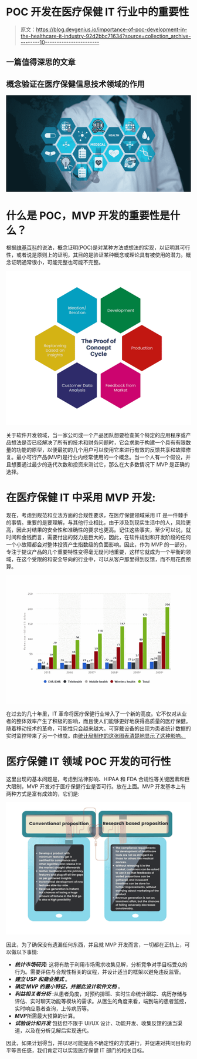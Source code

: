 # POC 开发在医疗保健 IT 行业中的重要性

> 原文：<https://blog.devgenius.io/importance-of-poc-development-in-the-healthcare-it-industry-92d2bbc71634?source=collection_archive---------10----------------------->

## 一篇值得深思的文章

## 概念验证在医疗保健信息技术领域的作用

![](img/ac9e2c1fb55683ef6060dfc5b7021951.png)

# 什么是 POC，MVP 开发的重要性是什么？

根据[维基百科](https://en.wikipedia.org/wiki/Proof_of_concept)的说法，概念证明(POC)是对某种方法或想法的实现，以证明其可行性，或者说是原则上的证明，其目的是验证某种概念或理论具有被使用的潜力。概念证明通常很小，可能完整也可能不完整。

![](img/2a63f3391631172f424731ee5d626b0a.png)

关于软件开发领域，当一家公司或一个产品团队想要检查某个特定的应用程序或产品想法是否已经解决了所有的技术和财务问题时，它会求助于构建一个具有有限数量的功能的原型，以便最初的几个用户可以使用它来进行有效的反馈共享和故障修复。最小可行产品(MVP)是行业内经常使用的一个概念。当一个人有一个假设，并且想要通过最少的迭代次数和投资来测试它，那么在大多数情况下 MVP 是正确的选择。

# 在医疗保健 IT 中采用 MVP 开发:

现在，考虑到规范和立法方面的合规性要求，在医疗保健领域采用 IT 是一件棘手的事情。重要的是要理解，与其他行业相比，由于涉及到现实生活中的人，风险更高，因此对结果的安全性和准确性的要求也更高。记住这些事实，至少可以说，就时间和金钱而言，需要付出的努力是巨大的，因此，在软件规划和开发阶段的任何一个小故障都会对整体投资产生指数级的负面影响。因此，作为 MVP 的一部分，专注于提议产品的几个重要特性变得毫无疑问地重要，这样它就成为一个平衡的领域，在这个受限的和安全导向的行业中，可以从客户那里得到反馈，而不用花费预算。

![](img/12660e9c228395e0edbf9b6dd66d9cc5.png)

在过去的几十年里，IT 革命将医疗保健行业带入了一个新的高度。它不仅对从业者的整体效率产生了积极的影响，而且使人们能够更好地获得高质量的医疗保健。随着移动技术的革命，可能性只会越来越大。可穿戴设备的出现为患者统计数据的实时监控带来了另一个维度。由[统计局制作的这张图表清楚地显示了这种影响。](https://www.statista.com/statistics/387867/value-of-worldwide-digital-health-market-forecast-by-segment/)

# 医疗保健 IT 领域 POC 开发的可行性

这里出现的基本问题是，考虑到法律影响、HIPAA 和 FDA 合规性等关键因素和巨大限制，MVP 开发对于医疗保健行业是否可行。放在上面。MVP 开发基本上有两种方式是富有成效的，它们是:

![](img/46957acab913636e7a7263b54295d635.png)

因此，为了确保没有遗漏任何东西，并且就 MVP 开发而言，一切都在正轨上，可以做以下事情:

*   ***统计市场研究:*** 这将有助于利用市场需求收集见解，分析竞争对手目标受众的行为。需要评估与合规性相关的议程，并设计适当的框架以避免违反监管。
*   ***建立 USP 和商业模式*** 。
*   ***确定 MVP 的最小特征，并据此设计软件文档*** 。
*   ***利益相关者分析*** :从患者角度，对预约排班、实时生命统计跟踪、病历存储与评估、实时聊天功能等模块的需求。从医生的角度来看，端到端的患者监控，实时响应患者查询，上传病历等。
*   ***MVP***所需最大预算的计算。
*   ***试验设计和开发*** 包括但不限于 UI/UX 设计、功能开发、收集反馈的适当渠道，以及在分析见解后实现迭代。

因此，如果计划得当，并以尽可能提高不确定性的方式进行，并促进对共同目标的平等责任感，我们肯定可以实现医疗保健 IT 部门的相关目标。